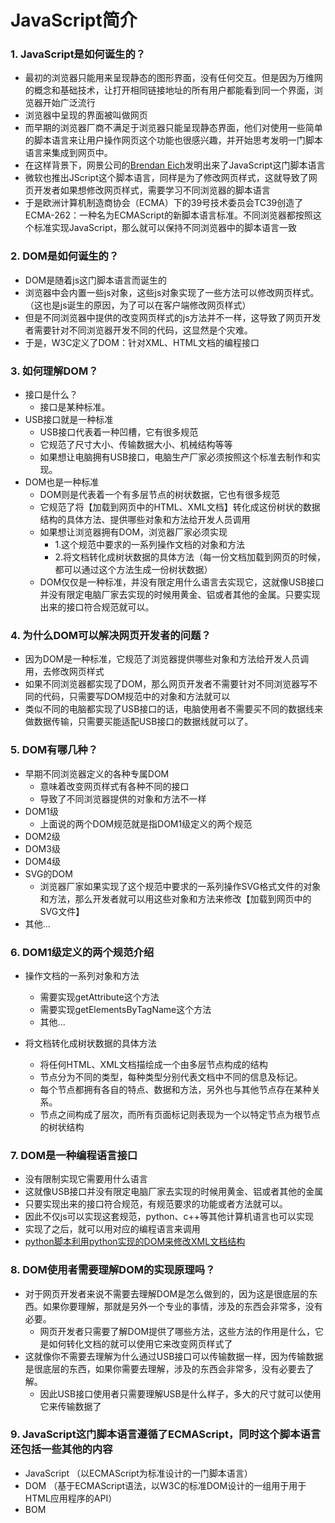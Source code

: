# JavaScript简介

### 1. JavaScript是如何诞生的？
- 最初的浏览器只能用来呈现静态的图形界面，没有任何交互。但是因为万维网的概念和基础技术，让打开相同链接地址的所有用户都能看到同一个界面，浏览器开始广泛流行
- 浏览器中呈现的界面被叫做网页
- 而早期的浏览器厂商不满足于浏览器只能呈现静态界面，他们对使用一些简单的脚本语言来让用户操作网页这个功能也很感兴趣，并开始思考发明一门脚本语言来集成到网页中。
- 在这样背景下，网景公司的[Brendan Eich](https://baike.baidu.com/item/%E5%B8%83%E5%85%B0%E7%99%BB%C2%B7%E8%89%BE%E5%85%8B/19277417?fr=aladdin)发明出来了JavaScript这门脚本语言
- 微软也推出JScript这个脚本语言，同样是为了修改网页样式，这就导致了网页开发者如果想修改网页样式，需要学习不同浏览器的脚本语言
- 于是欧洲计算机制造商协会（ECMA）下的39号技术委员会TC39创造了ECMA-262：一种名为ECMAScript的新脚本语言标准。不同浏览器都按照这个标准实现JavaScript，那么就可以保持不同浏览器中的脚本语言一致

### 2. DOM是如何诞生的？
- DOM是随着js这门脚本语言而诞生的
- 浏览器中会内置一些js对象，这些js对象实现了一些方法可以修改网页样式。（这也是js诞生的原因，为了可以在客户端修改网页样式）
- 但是不同浏览器中提供的改变网页样式的js方法并不一样，这导致了网页开发者需要针对不同浏览器开发不同的代码，这显然是个灾难。
- 于是，W3C定义了DOM：针对XML、HTML文档的编程接口

### 3. 如何理解DOM？
- 接口是什么？
    - 接口是某种标准。
- USB接口就是一种标准
    - USB接口代表着一种凹槽，它有很多规范
    - 它规范了尺寸大小、传输数据大小、机械结构等等
    - 如果想让电脑拥有USB接口，电脑生产厂家必须按照这个标准去制作和实现。
- DOM也是一种标准
    - DOM则是代表着一个有多层节点的树状数据，它也有很多规范
    - 它规范了将【加载到网页中的HTML、XML文档】转化成这份树状的数据结构的具体方法、提供哪些对象和方法给开发人员调用
    - 如果想让浏览器拥有DOM，浏览器厂家必须实现
        - 1.这个规范中要求的一系列操作文档的对象和方法
        - 2.将文档转化成树状数据的具体方法（每一份文档加载到网页的时候，都可以通过这个方法生成一份树状数据）
    - DOM仅仅是一种标准，并没有限定用什么语言去实现它，这就像USB接口并没有限定电脑厂家去实现的时候用黄金、铝或者其他的金属。只要实现出来的接口符合规范就可以。

### 4. 为什么DOM可以解决网页开发者的问题？
- 因为DOM是一种标准，它规范了浏览器提供哪些对象和方法给开发人员调用，去修改网页样式
- 如果不同浏览器都实现了DOM，那么网页开发者不需要针对不同浏览器写不同的代码，只需要写DOM规范中的对象和方法就可以
- 类似不同的电脑都实现了USB接口的话，电脑使用者不需要买不同的数据线来做数据传输，只需要买能适配USB接口的数据线就可以了。

### 5. DOM有哪几种？
- 早期不同浏览器定义的各种专属DOM
    - 意味着改变网页样式有各种不同的接口
    - 导致了不同浏览器提供的对象和方法不一样
- DOM1级
    - 上面说的两个DOM规范就是指DOM1级定义的两个规范
- DOM2级
- DOM3级
- DOM4级
- SVG的DOM
    - 浏览器厂家如果实现了这个规范中要求的一系列操作SVG格式文件的对象和方法，那么开发者就可以用这些对象和方法来修改【加载到网页中的SVG文件】
- 其他...

### 6. DOM1级定义的两个规范介绍
- 操作文档的一系列对象和方法
    - 需要实现getAttribute这个方法
    - 需要实现getElementsByTagName这个方法
    - 其他...
    
- 将文档转化成树状数据的具体方法
    - 将任何HTML、XML文档描绘成一个由多层节点构成的结构
    - 节点分为不同的类型，每种类型分别代表文档中不同的信息及标记。
    - 每个节点都拥有各自的特点、数据和方法，另外也与其他节点存在某种关系。
    - 节点之间构成了层次，而所有页面标记则表现为一个以特定节点为根节点的树状结构

### 7. DOM是一种编程语言接口
- 没有限制实现它需要用什么语言
- 这就像USB接口并没有限定电脑厂家去实现的时候用黄金、铝或者其他的金属
- 只要实现出来的接口符合规范，有规范要求的功能或者方法就可以。
- 因此不仅js可以实现这套规范，python、c++等其他计算机语言也可以实现
- 实现了之后，就可以用对应的编程语言来调用
- [python脚本利用python实现的DOM来修改XML文档结构](https://www.cnblogs.com/kaituorensheng/p/4493306.html#_label4)

### 8. DOM使用者需要理解DOM的实现原理吗？
- 对于网页开发者来说不需要去理解DOM是怎么做到的，因为这是很底层的东西。如果你要理解，那就是另外一个专业的事情，涉及的东西会非常多，没有必要。
    - 网页开发者只需要了解DOM提供了哪些方法，这些方法的作用是什么，它是如何转化文档的就可以使用它来改变网页样式了
- 这就像你不需要去理解为什么通过USB接口可以传输数据一样，因为传输数据是很底层的东西，如果你需要去理解，涉及的东西会非常多，没有必要去了解。
    - 因此USB接口使用者只需要理解USB是什么样子，多大的尺寸就可以使用它来传输数据了
### 9. JavaScript这门脚本语言遵循了ECMAScript，同时这个脚本语言还包括一些其他的内容
- JavaScript （以ECMAScript为标准设计的一门脚本语言）
- DOM （基于ECMAScript语法，以W3C的标准DOM设计的一组用于用于HTML应用程序的API）
- BOM
